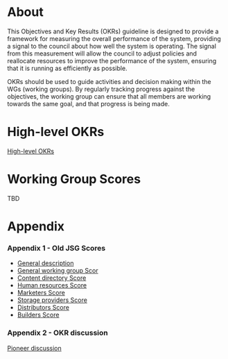 # About

This Objectives and Key Results (OKRs) guideline is designed to provide a framework for measuring the overall performance of the system, providing a signal to the council about how well the system is operating. The signal from this measurement will allow the council to adjust policies and reallocate resources to improve the performance of the system, ensuring that it is running as efficiently as possible.

OKRs should be used to guide activities and decision making within the WGs (working groups). By regularly tracking progress against the objectives, the working group can ensure that all members are working towards the same goal, and that progress is being made.

# High-level OKRs

[High-level OKRs](https://github.com/0x2bc/community-repo/blob/master/community-roadmap/OKRs-High-Level.md)

# Working Group Scores

TBD

# Appendix

### Appendix 1 - Old JSG Scores

- [General description](https://github.com/Joystream/handbook/tree/a8c9f89e433fe092487984c1675c2d3bd90cc208/testnet/council-period-scoring)
- [General working group Scor](https://github.com/Joystream/handbook/blob/a8c9f89e433fe092487984c1675c2d3bd90cc208/testnet/council-period-scoring/general-working-group-score.md)
- [Content directory Score](https://github.com/Joystream/handbook/blob/a8c9f89e433fe092487984c1675c2d3bd90cc208/testnet/council-period-scoring/content-directory-score.md)
- [Human resources Score](https://github.com/Joystream/handbook/blob/a8c9f89e433fe092487984c1675c2d3bd90cc208/testnet/council-period-scoring/human-resources-score.md)
- [Marketers Score](https://github.com/Joystream/handbook/blob/a8c9f89e433fe092487984c1675c2d3bd90cc208/testnet/council-period-scoring/marketers-score.md)
- [Storage providers Score](https://github.com/Joystream/handbook/blob/a8c9f89e433fe092487984c1675c2d3bd90cc208/testnet/council-period-scoring/storage-providers-score.md)
- [Distributors Score](https://github.com/Joystream/handbook/blob/a8c9f89e433fe092487984c1675c2d3bd90cc208/testnet/council-period-scoring/distributors-score.md)
- [Builders Score](https://github.com/Joystream/handbook/blob/a8c9f89e433fe092487984c1675c2d3bd90cc208/testnet/council-period-scoring/builders-score.md)

### Appendix 2 -  OKR discussion

[Pioneer discussion](https://pioneerapp.xyz/#/forum/thread/33?post=169)
